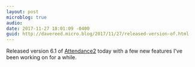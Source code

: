 ```yaml
---
layout: post
microblog: true
audio: 
date: 2017-11-27 18:01:09 -0400
guid: http://davereed.micro.blog/2017/11/27/released-version-of.html
---
```

Released version 6.1 of [Attendance2](https://itunes.apple.com/us/app/attendance2/id536206472?mt=8) today with a few new features I've been working on for a while.
